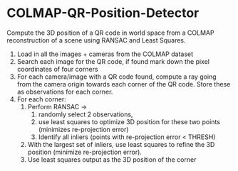 # COLMAP-QR-Position-Detector
Compute the 3D position of a QR code in world space from a COLMAP reconstruction of a scene using RANSAC and Least Squares.


1. Load in all the images + cameras from the COLMAP dataset
2. Search each image for the QR code, if found mark down the pixel coordinates of four corners
3. For each camera/image with a QR code found, compute a ray going from the camera origin towards each corner of the QR code. Store these as observations for each corner.
4. For each corner:
    1. Perform RANSAC ->
        1. randomly select 2 observations, 
        2. use least squares to optimize 3D position for these two points (minimizes re-projection error)
        3. Identify all inliers (points with re-projection error < THRESH)
    2. With the largest set of inliers, use least squares to refine the 3D position (minimize re-projection error). 
    3. Use least squares output as the 3D position of the corner
